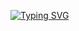 [![Typing SVG](https://readme-typing-svg.demolab.com?font=Fira+Code&weight=600&pause=1000&color=F7F7F7&width=435&lines=HELLO%2C+MY+NAME+IS+Glziinx+%3AL)](https://git.io/typing-svg)
